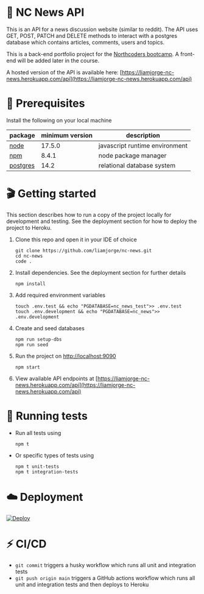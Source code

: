 # 📰 NC News API

This is an API for a news discussion website (similar to reddit). The API uses GET, POST, PATCH and DELETE methods to interact with a postgres database which contains articles, comments, users and topics.

This is a back-end portfolio project for the [Northcoders bootcamp](https://northcoders.com). A front-end will be added later in the course.

A hosted version of the API is available here: [https://liamjorge-nc-news.herokuapp.com/api](https://liamjorge-nc-news.herokuapp.com/api)

# 📣 Prerequisites

Install the following on your local machine

| package                                | minimum version | description                    |
| -------------------------------------- | --------------- | ------------------------------ |
| [node](https://nodejs.org/en/)         | 17.5.0          | javascript runtime environment |
| [npm](https://www.npmjs.com)           | 8.4.1           | node package manager           |
| [postgres](https://www.postgresql.org) | 14.2            | relational database system     |

# 🎬 Getting started

This section describes how to run a copy of the project locally for development and testing. See the deployment section for how to deploy the project to Heroku.

1. Clone this repo and open it in your IDE of choice

   ```
   git clone https://github.com/liamjorge/nc-news.git
   cd nc-news
   code .
   ```

2. Install dependencies. See the deployment section for further details

   ```
   npm install
   ```

3. Add required environment variables

   ```
   touch .env.test && echo "PGDATABASE=nc_news_test">> .env.test
   touch .env.development && echo "PGDATABASE=nc_news">> .env.development
   ```

4. Create and seed databases

   ```
   npm run setup-dbs
   npm run seed
   ```

5. Run the project on [http://localhost:9090](http://localhost:9090)

   ```
   npm start
   ```

6. View available API endpoints at [https://liamjorge-nc-news.herokuapp.com/api](https://liamjorge-nc-news.herokuapp.com/api)

# 🧪 Running tests

- Run all tests using

  ```
  npm t
  ```

- Or specific types of tests using

  ```
  npm t unit-tests
  npm t integration-tests
  ```

# ☁️ Deployment

[![Deploy](https://www.herokucdn.com/deploy/button.svg)](https://heroku.com/deploy?template=https://github.com/liamjorge/nc-news)

# ⚡️ CI/CD

- `git commit` triggers a husky workflow which runs all unit and integration tests
- `git push origin main` triggers a GitHub actions workflow which runs all unit and integration tests and then deploys to Heroku
